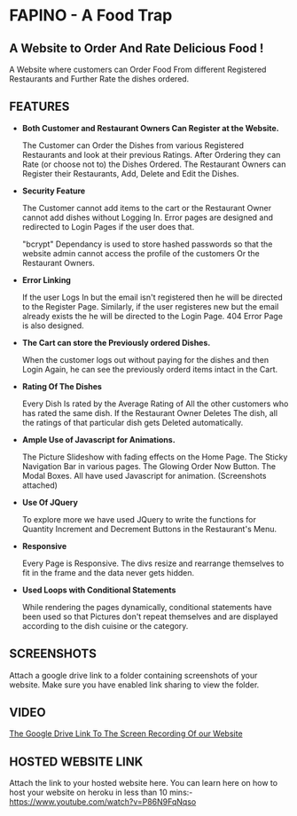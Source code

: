 # FAPINO - A Food Trap

## A Website to Order And Rate Delicious Food !

A Website where customers can Order Food From different Registered Restaurants and Further Rate the dishes ordered.

## FEATURES

* __Both Customer and Restaurant Owners Can Register at the Website.__
  
  The Customer can Order the Dishes from various Registered Restaurants and look at their previous Ratings. After Ordering they can Rate   (or choose not to) the Dishes Ordered.
  The Restaurant Owners can Register their Restaurants, Add, Delete and Edit the Dishes.
* __Security Feature__

  The Customer cannot add items to the cart or the Restaurant Owner cannot add dishes without Logging In. Error pages are designed and
  redirected to Login Pages if the user does that.
  
  "bcrypt" Dependancy is used to store hashed passwords so that the website admin cannot access the profile of the customers Or the 
  Restaurant Owners.
* __Error Linking__

  If the user Logs In but the email isn't registered then he will be directed to the Register Page. Similarly, if the user registeres
  new but the email already exists the he will be directed to the Login Page. 404 Error Page is also designed.
* __The Cart can store the Previously ordered Dishes.__
  
  When the customer logs out without paying for the dishes and then Login Again, he can see the previously orderd items intact in the     Cart.
* __Rating Of The Dishes__

  Every Dish Is rated by the Average Rating of All the other customers who has rated the same dish. If the Restaurant Owner Deletes The   dish, all the ratings of that particular dish gets Deleted automatically. 
* __Ample Use of Javascript for Animations.__
  
  The Picture Slideshow with fading effects on the Home Page. The Sticky Navigation Bar in various pages. The Glowing Order Now Button.   The Modal Boxes. All have used Javascript for animation. (Screenshots attached)
* __Use Of JQuery__
  
  To explore more we have used JQuery to write the functions for Quantity Increment and Decrement Buttons in the Restaurant's Menu.
* __Responsive__
  
  Every Page is Responsive. The divs resize and rearrange themselves to fit in the frame and the data never gets hidden.
* __Used Loops with Conditional Statements__

  While rendering the pages dynamically, conditional statements have been used so that Pictures don't repeat themselves and are
  displayed according to the dish cuisine or the category.


## SCREENSHOTS

Attach a google drive link to a folder containing screenshots of your website. Make sure you have enabled link sharing to view the folder.

## VIDEO

[The Google Drive Link To The Screen Recording Of our Website](https://drive.google.com/file/d/15G2w_xc2_BVsiRkq8aw02WN4KvLo2n7o/view?usp=sharing)

## HOSTED WEBSITE LINK

Attach the link to your hosted website here. You can learn here on how to host your website on heroku in less than 10 mins:- https://www.youtube.com/watch?v=P86N9FqNqso


